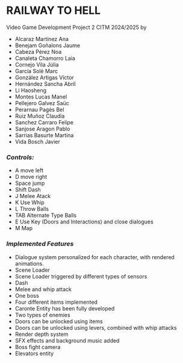 # RAILWAY TO HELL
Video Game Development Project 2 CITM 2024/2025 by
- Alcaraz Martínez Ana
- Benejam Goñalons Jaume
- Cabeza Pérez Noa
- Canaleta Chamorro Laia
- Cornejo Vila Júlia
- García Solé Marc
- González Artigas Víctor
- Hernández Sancha Abril
- Li Haosheng
- Montes Lucas Manel
- Pellejero Galvez Saüc
- Perarnau Pagès Bel
- Ruiz Muñoz Claudia
- Sanchez Carraro Felipe
- Sanjose Aragon Pablo
- Sarrias Basurte Martina
- Vida Bosch Javier

### *Controls:*
- A move left
- D move right
- Space jump
- Shift Dash
- J Melee Atack
- K Use Whip
- L Throw Balls
- TAB Alternate Type Balls
- E Use Key (Doors and Interactions) and close dialogues
- M Map

### *Implemented Features*
- Dialogue system personalized for each character, with rendered animations.
- Scene Loader
- Scene Loader triggered by different types of sensors
- Dash
- Melee and whip attack
- One boss
- Four different items implemented 
- Caronte Entity has been fully developed
- Two types of enemies
- Doors can be unlocked using items
- Doors can be unlocked using levers, combined with whip attacks
- Render depth system
- SFX effects and background music added
- Boss fight camera
- Elevators entity 

